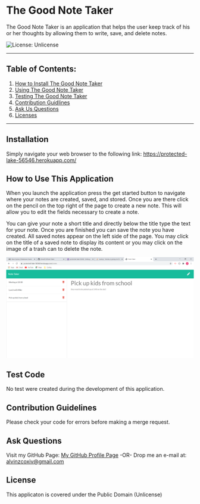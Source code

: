 # The Good Note Taker

  The Good Note Taker is an application that helps the user keep track of his or her thoughts by allowing them to write, save, and delete notes.

  ![License: Unlicense](https://img.shields.io/badge/license-Unlicense-blue.svg)

  ***

  ## Table of Contents:

  1. [How to Install The Good Note Taker](#Installation)
  2. [Using The Good Note Taker](#How%20To%20Use%20This%20Application)
  3. [Testing The Good Note Taker](#Test%20Code)
  4. [Contribution Guidlines](#Contribution%20Guidelines)
  5. [Ask Us Questions](#Ask%20Questions)
  6. [Licenses](#License)

  ***

  ## Installation

  Simply navigate your web browser to the following link: <https://protected-lake-56546.herokuapp.com/>
  

  ## How to Use This Application

  When you launch the application press the get started button to navigate where your notes are created, saved, and stored. Once you are there click on the pencil on the top right of the page to create a new note. This will allow you to edit the fields necessary to create a note.
  
  You can give your note a short title and directly below the title type the text for your note. Once you are finished you can save the note you have created. All saved notes appear on the left side of the page. You may click on the title of a saved note to display its content or you may click on the image of a trash can to delete the note.

  ![Application in use](/images/notetaker.png)

  ## Test Code

  No test were created during the development of this application.

  ## Contribution Guidelines

  Please check your code for errors before making a merge request.

  ## Ask Questions

  Visit my GitHub Page: [My GitHub Profile Page](https://github.com/AlvinZC4)
 -OR-
 Drop me an e-mail at: alvinzcoxiv@gmail.com

  ## License

  This applicaton is covered under the Public Domain (Unlicense)

